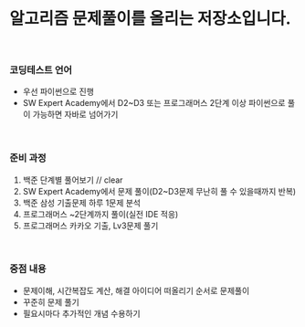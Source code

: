 # 알고리즘 문제풀이를 올리는 저장소입니다.
<br>

### 코딩테스트 언어
 - 우선 파이썬으로 진행
 - SW Expert Academy에서 D2~D3 또는 프로그래머스 2단계 이상 파이썬으로 풀이 가능하면 자바로 넘어가기
 
<br>

### 준비 과정
1. 백준 단계별 풀어보기 // clear
2. SW Expert Academy에서 문제 풀이(D2~D3문제 무난히 풀 수 있을때까지 반복)
3. 백준 삼성 기출문제 하루 1문제 분석
4. 프로그래머스 ~2단계까지 풀이(실전 IDE 적응)
5. 프로그래머스 카카오 기출, Lv3문제 풀기

<br> 

### 중점 내용
- 문제이해, 시간복잡도 계산, 해결 아이디어 떠올리기 순서로 문제풀이
- 꾸준히 문제 풀기
- 필요시마다 추가적인 개념 수용하기
<br>

    
